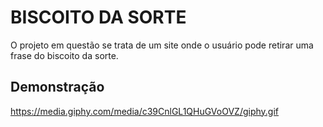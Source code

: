 # BISCOITO DA SORTE

O projeto em questão se trata de um site onde o usuário pode retirar uma frase do biscoito da sorte. 

## Demonstração

https://media.giphy.com/media/c39CnlGL1QHuGVoOVZ/giphy.gif